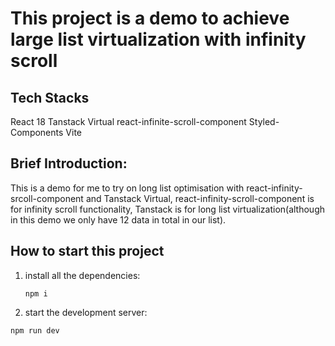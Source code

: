 # This project is a demo to achieve large list virtualization with infinity scroll

## Tech Stacks
React 18
Tanstack Virtual
react-infinite-scroll-component
Styled-Components
Vite

## Brief Introduction:
This is a demo for me to try on long list optimisation with react-infinity-srcoll-component and Tanstack Virtual, react-infinity-scroll-component is for infinity scroll functionality,
Tanstack is for long list virtualization(although in this demo we only have 12 data in total in our list).

## How to start this project 
1. install all the dependencies: 
   ```
   npm i
   ```
2. start the development server:
  ```
  npm run dev
  ```